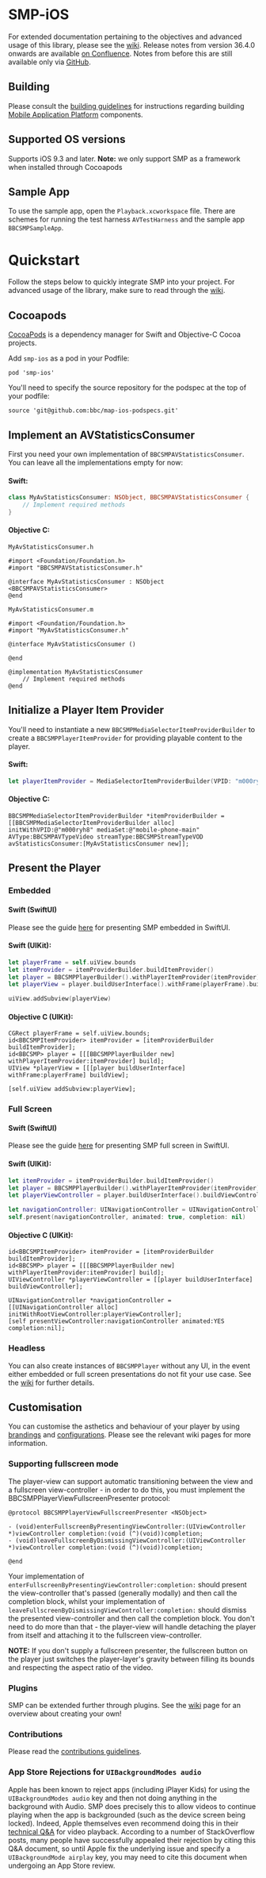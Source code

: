 # SMP-iOS
For extended documentation pertaining to the objectives and advanced usage of this library, please see the [wiki](https://github.com/bbc/smp-ios/wiki). 
Release notes from version 36.4.0 onwards are available [on Confluence](https://confluence.dev.bbc.co.uk/display/PLAYBACKSMP/iOS). Notes from before this are still available only via [GitHub](https://github.com/bbc/smp-ios/wiki/Release-Notes).

## Building 

Please consult the [building guidelines](.github/BUILDING.md) for instructions regarding building [Mobile Application Platform](https://confluence.dev.bbc.co.uk/display/MEDIAATR/Mobile+Platform) components.

## Supported OS versions
Supports iOS 9.3 and later.
**Note:** we only support SMP as a framework when installed through Cocoapods

## Sample App
To use the sample app, open the `Playback.xcworkspace` file. There are schemes for running the test harness `AVTestHarness` and the sample app `BBCSMPSampleApp`.

# Quickstart
Follow the steps below to quickly integrate SMP into your project. For advanced usage of the library, make sure to read through the [wiki](https://github.com/bbc/smp-ios/wiki).

## Cocoapods
[CocoaPods](https://cocoapods.org/) is a dependency manager for Swift and Objective-C Cocoa projects.

Add `smp-ios` as a pod in your Podfile:

    pod 'smp-ios'
    
You'll need to specify the source repository for the podspec at the top of your podfile:

    source 'git@github.com:bbc/map-ios-podspecs.git'
    
## Implement an AVStatisticsConsumer
First you need your own implementation of `BBCSMPAVStatisticsConsumer`. You can leave all the implementations empty for now:

#### Swift:
```swift
class MyAvStatisticsConsumer: NSObject, BBCSMPAVStatisticsConsumer {
    // Implement required methods
}
```
#### Objective C:

`MyAvStatisticsConsumer.h`
```objc
#import <Foundation/Foundation.h>
#import "BBCSMPAVStatisticsConsumer.h"

@interface MyAvStatisticsConsumer : NSObject <BBCSMPAVStatisticsConsumer>
@end
```

`MyAvStatisticsConsumer.m`
```objc
#import <Foundation/Foundation.h>
#import "MyAvStatisticsConsumer.h"

@interface MyAvStatisticsConsumer ()

@end

@implementation MyAvStatisticsConsumer
    // Implement required methods
@end
```
## Initialize a Player Item Provider
You'll need to instantiate a new `BBCSMPMediaSelectorItemProviderBuilder` to create a `BBCSMPPlayerItemProvider` for providing playable content to the player.

#### Swift:
```swift
let playerItemProvider = MediaSelectorItemProviderBuilder(VPID: "m000ryh8", mediaSet: "mobile-phone-main", AVType: .video, streamType: .VOD, avStatisticsConsumer: MyAvStatisticsConsumer())
```

#### Objective C:
```objc
BBCSMPMediaSelectorItemProviderBuilder *itemProviderBuilder = [[BBCSMPMediaSelectorItemProviderBuilder alloc] initWithVPID:@"m000ryh8" mediaSet:@"mobile-phone-main" AVType:BBCSMPAVTypeVideo streamType:BBCSMPStreamTypeVOD avStatisticsConsumer:[MyAvStatisticsConsumer new]];
```

## Present the Player

### Embedded

#### Swift (SwiftUI)
Please see the guide [here](https://github.com/bbc/smp-ios/blob/main/Doc/SWIFTUI.md) for presenting SMP embedded in SwiftUI.

#### Swift (UIKit):
```swift
let playerFrame = self.uiView.bounds
let itemProvider = itemProviderBuilder.buildItemProvider()
let player = BBCSMPPlayerBuilder().withPlayerItemProvider(itemProvider).build()
let playerView = player.buildUserInterface().withFrame(playerFrame).buildView()

uiView.addSubview(playerView)
```

#### Objective C (UIKit):
```objc
CGRect playerFrame = self.uiView.bounds;
id<BBCSMPItemProvider> itemProvider = [itemProviderBuilder buildItemProvider];
id<BBCSMP> player = [[[BBCSMPPlayerBuilder new] withPlayerItemProvider:itemProvider] build];
UIView *playerView = [[[player buildUserInterface] withFrame:playerFrame] buildView];

[self.uiView addSubview:playerView];
```

### Full Screen

#### Swift (SwiftUI)
Please see the guide [here](https://github.com/bbc/smp-ios/blob/main/Doc/SWIFTUI.md) for presenting SMP full screen in SwiftUI.

#### Swift (UIKit):
```swift
let itemProvider = itemProviderBuilder.buildItemProvider()
let player = BBCSMPPlayerBuilder().withPlayerItemProvider(itemProvider).build()
let playerViewController = player.buildUserInterface().buildViewController()

let navigationController: UINavigationController = UINavigationController(rootViewController: playerViewController)
self.present(navigationController, animated: true, completion: nil)
```

#### Objective C (UIKit):
```objc
id<BBCSMPItemProvider> itemProvider = [itemProviderBuilder buildItemProvider];
id<BBCSMP> player = [[[BBCSMPPlayerBuilder new] withPlayerItemProvider:itemProvider] build];
UIViewController *playerViewController = [[player buildUserInterface] buildViewController];

UINavigationController *navigationController = [[UINavigationController alloc] initWithRootViewController:playerViewController];
[self presentViewController:navigationController animated:YES completion:nil];
```

### Headless
You can also create instances of `BBCSMPPlayer` without any UI, in the event either embedded or full screen presentations do not fit your use case. See the [wiki](https://github.com/bbc/smp-ios/wiki/Headless-Player) for further details.


## Customisation
You can customise the asthetics and behaviour of your player by using [brandings](https://github.com/bbc/smp-ios/wiki/Branding) and [configurations](https://github.com/bbc/smp-ios/wiki/Configuration). Please see the relevant wiki pages for more information.


### Supporting fullscreen mode
The player-view can support automatic transitioning between the view and a fullscreen view-controller - in order to do this, you must implement the BBCSMPPlayerViewFullscreenPresenter protocol:

```objc
@protocol BBCSMPPlayerViewFullscreenPresenter <NSObject>

- (void)enterFullscreenByPresentingViewController:(UIViewController *)viewController completion:(void (^)(void))completion;
- (void)leaveFullscreenByDismissingViewController:(UIViewController *)viewController completion:(void (^)(void))completion;

@end
```

Your implementation of `enterFullscreenByPresentingViewController:completion:` should present the view-controller that's passed (generally modally) and then call the completion block, whilst your implementation of `leaveFullscreenByDismissingViewController:completion:` should dismiss the presented view-controller and then call the completion block. You don't need to do more than that - the player-view will handle detaching the player from itself and attaching it to the fullscreen view-controller.

**NOTE:** If you don't supply a fullscreen presenter, the fullscreen button on the player just switches the player-layer's gravity between filling its bounds and respecting the aspect ratio of the video.

### Plugins
SMP can be extended further through plugins. See the [wiki](https://github.com/bbc/smp-ios/wiki/Plugins) page for an overview about creating your own!

### Contributions
Please read the [contributions guidelines](https://github.com/bbc/smp-ios/blob/main/Doc/CONTRIBUTING.md).

### App Store Rejections for `UIBackgroundModes audio`
Apple has been known to reject apps (including iPlayer Kids) for using the `UIBackgroundModes audio` key and then not doing anything in the background with Audio. SMP does precisely this to allow videos to continue playing when the app is backgrounded (such as the device screen being locked). Indeed, Apple themselves even recommend doing this in their [technical Q&A](https://developer.apple.com/library/ios/qa/qa1668/_index.html) for video playback. According to a number of StackOverflow posts, many people have successfully appealed their rejection by citing this Q&A document, so until Apple fix the underlying issue and specify a `UIBackgroundMode airplay` key, you may need to cite this document when undergoing an App Store review.

